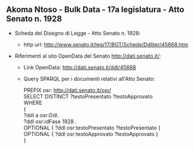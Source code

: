 ## Akoma Ntoso - Bulk Data - 17a legislatura - Atto Senato n. 1928 ##

* Scheda del Disegno di Legge - Atto Senato n. 1928:
	* http url: http://www.senato.it/leg/17/BGT/Schede/Ddliter/45668.htm

* Riferimenti al sito OpenData del Senato http://dati.senato.it/:
	* Link OpenData: http://dati.senato.it/ddl/45668
	* Query SPARQL per i documenti relativi all'Atto Senato:

        PREFIX osr: <http://dati.senato.it/osr/>  
		SELECT DISTINCT ?testoPresentato ?testoApprovato  
		WHERE  
		{  
		    ?ddl a osr:Ddl.  
		    ?ddl osr:idFase 1928 .  
		    OPTIONAL { ?ddl osr:testoPresentato ?testoPresentato }  
		    OPTIONAL { ?ddl osr:testoApprovato ?testoApprovato }  
		}
		